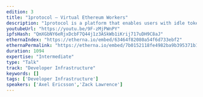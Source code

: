 ```yaml
---
edition: 3
title: "1protocol – Virtual Ethereum Workers"
description: "1protocol is a platform that enables users with idle tokens and machines with idle computing power to collaboratively perform work for staking protocols on Ethereum such as Casper. Using 1protocol, users can trustlessly earn interest on their token holdings and machines can perform work for staking protocols without putting up stake."
youtubeUrl: "https://youtu.be/9F-zMjPWnPY"
ipfsHash: "QmXGbNY6eRjxDcbF7Q44j1z3ASkWb1iKrij717uDH9C8aJ"
ethernaIndex: "https://etherna.io/embed/63464f82080a54f6d733ebf2"
ethernaPermalink: "https://etherna.io/embed/7b0152118fe4982ba9b395371b19797a38aacef7c7cd0a1ac44dfe2bba43e765"
duration: 1094
expertise: "Intermediate"
type: "Talk"
track: "Developer Infrastructure"
keywords: []
tags: ['Developer Infrastructure']
speakers: ['Axel Ericsson','Zack Lawrence']
---
```

